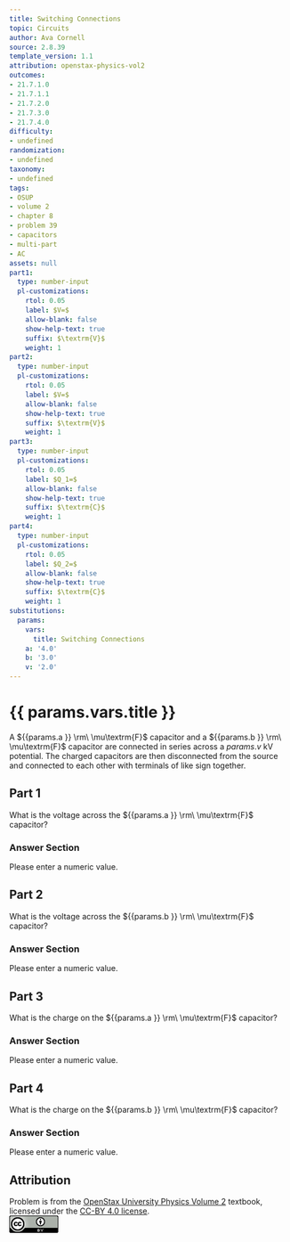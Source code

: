 ```yaml
---
title: Switching Connections
topic: Circuits
author: Ava Cornell
source: 2.8.39
template_version: 1.1
attribution: openstax-physics-vol2
outcomes:
- 21.7.1.0
- 21.7.1.1
- 21.7.2.0
- 21.7.3.0
- 21.7.4.0
difficulty:
- undefined
randomization:
- undefined
taxonomy:
- undefined
tags:
- OSUP
- volume 2
- chapter 8
- problem 39
- capacitors
- multi-part
- AC
assets: null
part1:
  type: number-input
  pl-customizations:
    rtol: 0.05
    label: $V=$
    allow-blank: false
    show-help-text: true
    suffix: $\textrm{V}$
    weight: 1
part2:
  type: number-input
  pl-customizations:
    rtol: 0.05
    label: $V=$
    allow-blank: false
    show-help-text: true
    suffix: $\textrm{V}$
    weight: 1
part3:
  type: number-input
  pl-customizations:
    rtol: 0.05
    label: $Q_1=$
    allow-blank: false
    show-help-text: true
    suffix: $\textrm{C}$
    weight: 1
part4:
  type: number-input
  pl-customizations:
    rtol: 0.05
    label: $Q_2=$
    allow-blank: false
    show-help-text: true
    suffix: $\textrm{C}$
    weight: 1
substitutions:
  params:
    vars:
      title: Switching Connections
    a: '4.0'
    b: '3.0'
    v: '2.0'
---
```

# {{ params.vars.title }}
A ${{params.a }} \rm\ \mu\textrm{F}$ capacitor and a ${{params.b }} \rm\ \mu\textrm{F}$ capacitor are connected in series across a ${{params.v }} \textrm{ kV}$ potential. The charged capacitors are then disconnected from the source and connected to each other with terminals of like sign together.

## Part 1

What is the voltage across the ${{params.a }} \rm\ \mu\textrm{F}$ capacitor?

### Answer Section

Please enter a numeric value.

## Part 2

What is the voltage across the ${{params.b }} \rm\ \mu\textrm{F}$ capacitor?

### Answer Section

Please enter a numeric value.

## Part 3

What is the charge on the ${{params.a }} \rm\ \mu\textrm{F}$ capacitor?

### Answer Section

Please enter a numeric value.

## Part 4

What is the charge on the ${{params.b }} \rm\ \mu\textrm{F}$ capacitor?

### Answer Section

Please enter a numeric value.

## Attribution

Problem is from the [OpenStax University Physics Volume 2](https://openstax.org/details/books/university-physics-volume-2) textbook, licensed under the [CC-BY 4.0 license](https://creativecommons.org/licenses/by/4.0/).<br>![Image representing the Creative Commons 4.0 BY license.](https://raw.githubusercontent.com/firasm/bits/master/by.png)